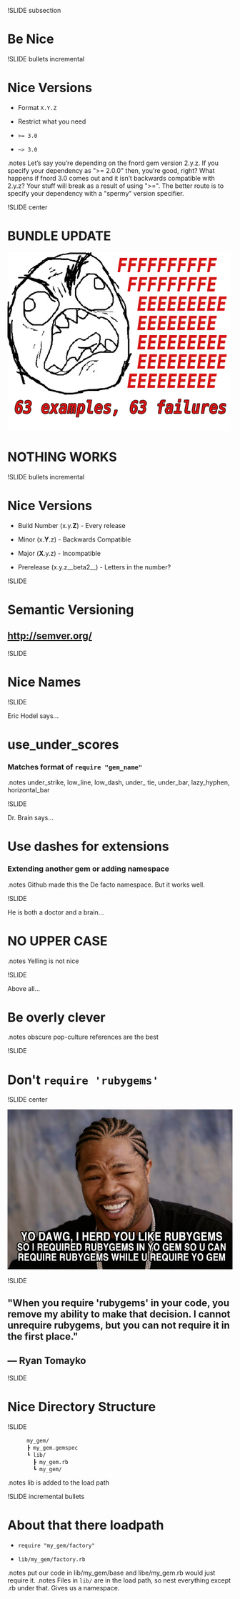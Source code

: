 !SLIDE subsection
# Be Nice


!SLIDE bullets incremental
# Nice Versions

 * Format `X.Y.Z`

 * Restrict what you need 

 * `>= 3.0`

 * `~> 3.0`

.notes Let’s say you’re depending on the fnord gem version 2.y.z. If you specify your dependency as ">= 2.0.0" then, you’re good, right? What happens if fnord 3.0 comes out and it isn’t backwards compatible with 2.y.z? Your stuff will break as a result of using ">=". The better route is to specify your dependency with a "spermy" version specifier.

!SLIDE center

# BUNDLE UPDATE
![rageface](ragetest.png)
# NOTHING WORKS

!SLIDE bullets incremental
# Nice Versions

 * Build Number (x.y.__Z__) - Every release

 * Minor (x.__Y__.z) - Backwards Compatible

 * Major (__X__.y.z) - Incompatible

 * Prerelease (x.y.z__beta2__) - Letters in the number?

!SLIDE

# Semantic Versioning

## http://semver.org/

!SLIDE

# Nice Names

!SLIDE

Eric Hodel says...

# use\_under\_scores

### Matches format of `require "gem_name"`

.notes under\_strike, low\_line, low\_dash, under\_ tie, under\_bar, lazy\_hyphen, horizontal\_bar

!SLIDE

Dr. Brain says...

# Use dashes for extensions

### Extending another gem or adding namespace

.notes Github made this the De facto namespace. But it works well.

!SLIDE

He is both a doctor and a brain...

# NO UPPER CASE

.notes Yelling is not nice

!SLIDE

Above all...

# Be overly clever

.notes obscure pop-culture references are the best

!SLIDE

# Don't `require 'rubygems'`

!SLIDE center

![Require Rubygems](require_xzibit.png)

!SLIDE

## "When you require 'rubygems' in your code, you remove my ability to make that decision. I cannot unrequire rubygems, but you can not require it in the first place."
## — Ryan Tomayko

!SLIDE

# Nice Directory Structure

!SLIDE

          my_gem/
          ┣ my_gem.gemspec
          ┗ lib/
            ┣ my_gem.rb
            ┗ my_gem/

.notes lib is added to the load path

!SLIDE incremental bullets

# About that there loadpath

 * `require "my_gem/factory"`

 * `lib/my_gem/factory.rb`

.notes put our code in lib/my_gem/base and libe/my_gem.rb would just require it.
.notes Files in `lib/` are in the load path, so nest everything except <GEMNAME>.rb under that. Gives us a namespace.


